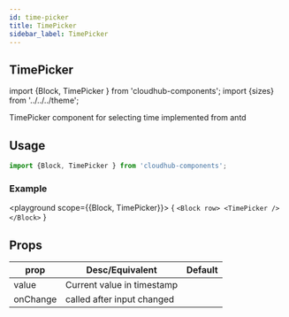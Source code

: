 ```yaml
---
id: time-picker
title: TimePicker
sidebar_label: TimePicker
---
```


## TimePicker


import {Block, TimePicker } from 'cloudhub-components';
import {sizes} from '../../../theme';

TimePicker component for selecting time implemented from antd

## Usage

```js
import {Block, TimePicker } from 'cloudhub-components';
```
### Example

<playground scope={{Block, TimePicker}}>
{
`<Block row>
    <TimePicker />
</Block>`
}
</playground>



## Props



<Block>
    <table>
        <thead>
            <tr><th>prop</th><th>Desc/Equivalent</th><th>Default</th></tr>
        </thead>
        <tbody>
                <tr><td>value</td><td>Current value in timestamp</td><td></td></tr>
            <tr><td>onChange</td><td>called after input changed</td><td></td></tr>
        </tbody>
    </table>
</Block>
